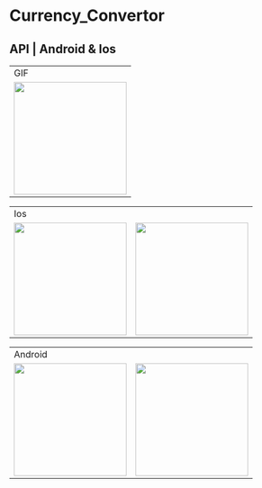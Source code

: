 # Currency_Convertor

## API | Android & Ios

<table>
  <tr>
    <td>GIF</td>
     </tr>
  <tr>
    <td><img src="https://user-images.githubusercontent.com/121105558/223092682-11dff7d3-7a8e-4315-a53e-7e62560d1c6c.gif"style="width:200px;"></td>
      </tr>

<table>
  <tr>
    <td>Ios</td>
     </tr>
  <tr>
    <td><img src="https://user-images.githubusercontent.com/121105558/223092090-74224bd2-0b7d-48b9-a40b-ddd2060f0f35.jpeg"style="width:200px;"></td>
    <td><img src="https://user-images.githubusercontent.com/121105558/223092099-9ebef29d-6ee3-4700-a20f-ec258c331e27.jpeg"style="width:200px;"></td>
      </tr>

<table>
  <tr>
    <td>Android</td>
     </tr>
  <tr>
    <td><img src="https://user-images.githubusercontent.com/121105558/223092194-822d180c-ee47-4a93-a498-3ef0e66973f4.jpeg"style="width:200px;"></td>
    <td><img src="https://user-images.githubusercontent.com/121105558/223092239-6f597c21-1bee-4a1f-a12d-4bf5a8ccf2c9.jpeg"style="width:200px;"></td>
      </tr>
